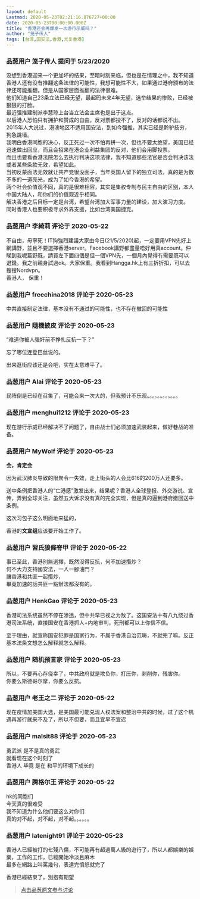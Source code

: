 ```yaml
---
layout: default
Lastmod: 2020-05-23T02:21:16.876727+00:00
date: 2020-05-23T00:00:00.000Z
title: "香港还会再爆发一次游行示威吗？"
author: "笼子传人"
tags: [台湾,国安法,香港,光复香港]
---
```



### 品葱用户 **笼子传人** 提问于 5/23/2020
    
没想到香港迎来一个更加坏的结果，至暗时刻来临，但也是在情理之中，我不知道香港人还有没有推翻这条法律的可能性，我想可能性不大，如果通过港府颁布的法律还可能推翻，但是从国家层面推翻的法律很难。  
他们知道自己23条立法已经无望，最起码未来4年无望，选举结果的惨败，已经被狠狠的打脸。  
最近强推建制派李慧琼上台当立法会主席也是出于这点。  
以后港人恐怕只有拥护和赞成的自由，反对票都投不了，反对的话都说不出。  
2015年人大说过，港澳地区不适用国安法，到如今强推，其实已经是黔驴技穷，狗急跳墙。  
我明白香港同胞的决心，反正死过一次不怕再拼一次，但也不要太绝望，美国已经迅速做出回应，而且会招来在港企业利益集团的反对，他们会用脚投票。  
而且也要看香港法院怎么去执行判决这项法律，我不知道那些法官是否会判决该法或者某些条款无效，希望如此。  
当初反蒙面法无效就让共产党很没面子，当年英国人留下的独立司法，真的是为数不多的一道亮光，成为了如今香港的希望。  
两个社会价值观不同，真的是很难相容，其实是集权专制与民主自由的区别，本人中国大陆人，和你们的价值观近乎相同。  
解决香港之后目标一定是台湾，希望台湾加大军事力量的建设，加大演习力度。  
同时香港人也要积极寻求外界支援，比如台湾美国捷克。
    
                

### 品葱用户 **李綺莉** 评论于 2020-05-22
        
不自由，毋寧死！IT狗強烈建議大家由今日(21/5/2020)起，一定要用VPN先好上網講野，並且不要選擇香港server。Facebook講野都盡量唔好用真account。仲睇到我呢篇野既，請買左下面四個是但一個VPN先，一個月內覺得冇需要既可以退錢。我之前親身試過ok。大家保重。我看到Hangga.hk上有三折折扣，可以去搜搜Nordvpn。  
香港人， 保重！
        
                

### 品葱用户 **freechina2018** 评论于 2020-05-23
        
中共直接制定法律，基本没有不通过的可能性，也不存在撤回的可能性
        
                

### 品葱用户 **隨機披皮** 评论于 2020-05-23
        
“难道你被人强奸前不挣扎反抗一下？”  
  
忘了哪位连登巴丝说的。  
  
  
出来逛街应该还是会吧，实在太意难平了。
        
                

### 品葱用户 **Alai** 评论于 2020-05-23
        
民阵倒是已经在召集了，可能会来一次大的，但我预计不乐观。。。。。。。。。。。。
        
                

### 品葱用户 **menghui1212** 评论于 2020-05-23
        
现在游行示威已经解决不了问题了，自由战士们必须加速武装起来，做好巷战的准备。
        
                

### 品葱用户 **MyWolf** 评论于 2020-05-23
        
**会，肯定会**  
  
因为武汉肺炎导致的限聚令一失效，走上街头的人会比616的200万人还要多。  
  
送中条例把香港人的“亡港感”激发出来，结果呢？香港人全球登报、外交游说、宣传，弄到全球关注，虽然五大诉求没有真的完全实现，但是真的逼到港府撤回送中条例。  
  
这次习包子这么明面地来猛的，  
  
香港的**文宣组**应该要开始工作了。
        
                

### 品葱用户 **習氏狼條脊甲** 评论于 2020-05-22
        
事已至此，香港別無選擇，既然沒得反抗，何不加速攬炒？  
何不大力支持國安法，一人一腳油門？  
讓香港和共匪一起攬炒，  
畢竟加速的話共匪一點辦法都沒有的。
        
                

### 品葱用户 **HenkGao** 评论于 2020-05-23
        
香港司法系统虽然不停在渗透，但中共早已视之为敌了。这国安法十有八九绕过香港司法系统，直接国安在香港抓人+内地审判，死刑都可以上你信不信。  
  
至于理由，就宣称国安犯罪是国家行为，不属于香港自治范畴，不就完了嘛。反正基本法条文想怎么解释就怎么解释。
        
                

### 品葱用户 **随机预言家** 评论于 2020-05-23
        
所以，不要再心存侥幸了，中共政府就是欺负你，打压你，剥削你，残害你。  
你要么斯德哥尔摩，你要么反抗。
        
                

### 品葱用户 **老王之二** 评论于 2020-05-22
        
现在疫情加美国大选，是美国最可能兑现人权法案和整治中共的时候，过了这个机遇再游行就来不及了，所以不但要，而且宜早不宜迟
        
                

### 品葱用户 **malsit88** 评论于 2020-05-23
        
勇武派 是不是真的勇武  
就看现在这个时刻了  
香港人 毕竟 是在 和平的环境下成长的
        
                

### 品葱用户 **腾格尔王** 评论于 2020-05-22
        
hk的同胞们  
今天真的很难受  
我不知道为什么他们要这么对你们  
真的对不起，对不起，对不起。。。。。。
        
                

### 品葱用户 **latenight91** 评论于 2020-05-23
        
香港人已經被打的七殘八傷，不可能再有超過萬人級的遊行了，所以人都娛樂的娛樂，工作的工作，已經開始冷淡且麻木  
最多在網路上叫罵幾句，表達完憤怒就完了  
  
香港已經結束了，別抱有期望
        
                





> [点击品葱原文参与讨论](https://pincong.rocks/question/25789)

